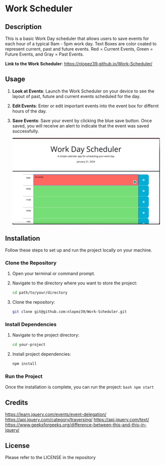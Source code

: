 # Work Scheduler

## Description

This is a basic Work Day scheduler that allows users to save events for each hour of a typical 9am - 5pm work day. Text Boxes are color coated to represent current, past and future events.
Red = Current Events, Green = Future Events, and Gray = Past Events.

**Link to the Work Scheduler**: https://nlopez39.github.io/Work-Scheduler/

## Usage

1. **Look at Events**: Launch the Work Scheduler on your device to see the layout of past, future and current events scheduled for the day.
2. **Edit Events**: Enter or edit important events into the event box for differnt hours of the day.
3. **Save Events**: Save your event by clicking the blue save button. Once saved, you will receive an alert to indicate that the event was saved successfully.

   ![Work Scheduler](Assets/Agenda.gif)

## Installation

Follow these steps to set up and run the project locally on your machine.

### Clone the Repository

1. Open your terminal or command prompt.

2. Navigate to the directory where you want to store the project:

   ```bash
   cd path/to/your/directory
   ```

3. Clone the repository:

   ```bash
   git clone git@github.com:nlopez39/Work-Scheduler.git
   ```

### Install Dependencies

1. Navigate to the project directory:

   ```bash
   cd your-project
   ```

2. Install project dependencies:

   ```bash
   npm install
   ```

### Run the Project

Once the installation is complete, you can run the project:
`bash
    npm start 
    `

## Credits

https://learn.jquery.com/events/event-delegation/
https://api.jquery.com/category/traversing/
https://api.jquery.com/text/
https://www.geeksforgeeks.org/difference-between-this-and-this-in-jquery/

## License

Please refer to the LICENSE in the repository
